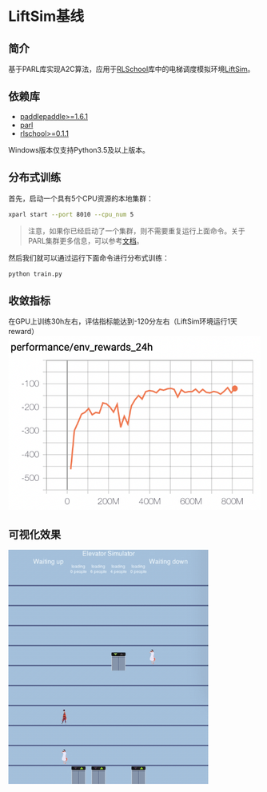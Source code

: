 # LiftSim基线

## 简介

基于PARL库实现A2C算法，应用于[RLSchool][rlschool]库中的电梯调度模拟环境[LiftSim][liftsim]。

## 依赖库

+ [paddlepaddle>=1.6.1](https://github.com/PaddlePaddle/Paddle)
+ [parl](https://github.com/PaddlePaddle/PARL)
+ [rlschool>=0.1.1][rlschool]

Windows版本仅支持Python3.5及以上版本。

## 分布式训练

首先，启动一个具有5个CPU资源的本地集群：

```bash
xparl start --port 8010 --cpu_num 5
```

> 注意，如果你已经启动了一个集群，则不需要重复运行上面命令。关于PARL集群更多信息，可以参考[文档](https://parl.readthedocs.io/en/latest/parallel_training/setup.html)。

然后我们就可以通过运行下面命令进行分布式训练：

```bash
python train.py
```

## 收敛指标
在GPU上训练30h左右，评估指标能达到-120分左右（LiftSim环境运行1天reward）
<img src="performance.png"/>

## 可视化效果
<img src="effect.gif" width="400"/>


[rlschool]: https://github.com/PaddlePaddle/RLSchool
[liftsim]: https://github.com/PaddlePaddle/RLSchool/tree/master/rlschool/liftsim
